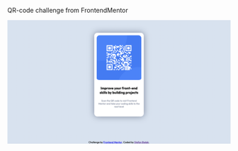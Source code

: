 QR-code challenge from FrontendMentor

![Screenshot](/qr-code-component-main/images/screenshot.png)

